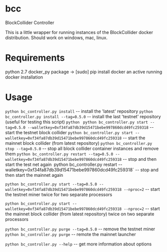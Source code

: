# bcc
BlockCollider Controller

This is a little wrapper for running instances of the BlockCollider docker distribution.
Should work on windows, mac, linux.

# Requirements
python 2.7
docker_py package -> [sudo] pip install docker
an active running docker installation

# Usage
`python bc_controller.py install` -- install the 'latest' repository 
`python bc_controller.py install --tag=0.5.0` -- install the last 'testnet' repository (useful for testing this script)
`python `
`python bc_controller.py start --tag=0.5.0 --walletkey=0xf34fa87db39d15471bebe997860dcd49fc259318` -- start the testnet block collider
`python bc_controller.py start --walletkey=0xf34fa87db39d15471bebe997860dcd49fc259318` -- start the mainnet block collider (from latest repository)
`python bc_controller.py stop --tag=0.5.0` -- stop all block collider container instances and remove them
`python bc_controller.py restart --tag=0.5.0 --walletkey=0xf34fa87db39d15471bebe997860dcd49fc259318` -- stop and then start the test net again`
`python	bc_controller.py restart --walletkey=0xf34fa87db39d15471bebe997860dcd49fc259318` -- stop and then start the mainnet again

`python bc_controller.py start --tag=0.5.0 --walletkey=0xf34fa87db39d15471bebe997860dcd49fc259318 --nproc=2` -- start the testnet miner twice for two separate processors

`python bc_controller.py start --walletkey=0xf34fa87db39d15471bebe997860dcd49fc259318 --nproc=2` -- start the mainnet block collider (from latest repository) twice on two separate processors

`python bc_controller.py purge --tag=0.5.0` -- remove the testnet miner
`python bc_controller.py purge` -- remote the mainnet launcher

`python bc_controller.py --help` -- get more information about options